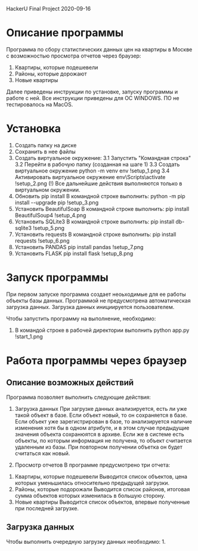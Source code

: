 HackerU Final Project
2020-09-16

# Описание программы
Программа по сбору статистических данных цен на квартиры в Москве с возможностью просмотра отчетов через браузер:
1. Квартиры, которые подешевели
2. Районы, которые дорожают
3. Новые квартиры

Далее приведены инструкции по установке, запуску программы и работе с ней. 
Все инструкции приведены для ОС WINDOWS.
ПО не тестировалось на MacOS.

# Установка
1. Создать папку на диске
2. Сохранить в нее файлы
3. Создать виртуальное окружение:
3.1 Запустить "Командная строка"
3.2 Перейти в рабочую папку (созданная на шаге 1)
3.3 Создать виртуальное окружение
python -m venv env
!setup_1.png
3.4 Активировать виртуальное окружение
env\Scripts\activate
!setup_2.png
(!) Все дальнейшие действия выполняются только в виртуальном окружении.
4. Обновить pip install
В командной строке выполнить:
python -m pip install --upgrade pip
!setup_3.png
5. Установить BeautifulSoap
В командной строке выполнить:
pip install BeautifulSoup4
!setup_4.png
6. Установить SQLite3
В командной строке выполнить:
pip install db-sqlite3
!setup_5.png
7. Установить requests
В командной строке выполнить:
pip install requests
!setup_6.png
8. Установить PANDAS
pip install pandas
!setup_7.png
9. Установить FLASK
pip install flask
!setup_8.png

# Запуск программы
При первом запуске программа создает неоьходимые для ее работы объекты базы данных.
Программой не предусмотрена автоматическая загрузка данных. Загрузка данных инициируется пользователем.

Чтобы запустить программу на выполнение, необходимо:
1. В командой строке в рабочей директории выполнить
python app.py
!start_1.png


# Работа программы через браузер
## Описание возможных действий
Программа позволяет выполнить следующие действия:
1. Загрузка данных
При загрузке данных анализируется, есть ли уже такой объект в базе.
Если объект новый, то он сохраняется в базе.
Если объект уже зарегистрирован в базе, то анализируется наличие изменения хотя бы в одном атрибуте, и в этом случае предыдущие значения объекта сохранюятся в архиве.
Если же в системе есть объекты, по которым информация не получена, то объект считается удаленным из базы. При повторном получении объетка он будет считаться как новый.

2. Просмотр отчетов
В программе предусмотрено три отчета:
1) Квартиры, которые подешевели
Выводится список объектов, цена которых уменьшилась относительно предыдущей загрузки.
2) Районы, которые подорожали
Выводится список районов, итоговая сумма объектов которых изменилась в большую сторону.
3) Новые квартиры
Выводится список объектов, впервые полученные при последней загрузке.

## Загрузка данных
Чтобы выполнить очередную загрузку данных необходимо:
1. 
 




